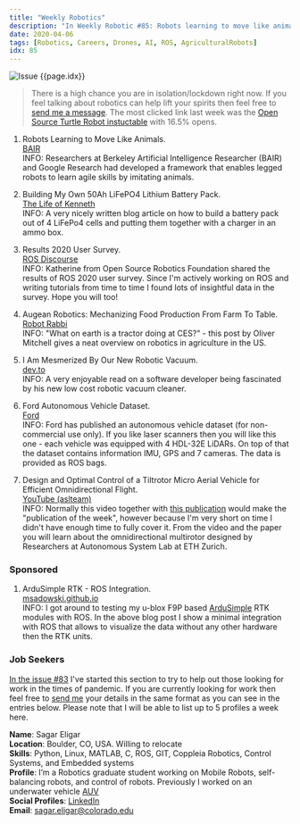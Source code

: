 ```yaml
---
title: "Weekly Robotics"
description: "In Weekly Robotic #85: Robots learning to move like animals, a custom 50Ah LiFePO4 battery pack, farm robotics, omnidirectional multirotor and more!"
date: 2020-04-06
tags: [Robotics, Careers, Drones, AI, ROS, AgriculturalRobots]
idx: 85
---
```

![Issue {{page.idx}}](/img/headers/{{page.idx}}.jpg "Issue {{page.idx}}")

> There is a high chance you are in isolation/lockdown right now. If you feel talking about robotics can help lift your spirits then feel free to [send me a message](mailto:mat@weeklyrobotics.com). The most clicked link last week was the [Open Source Turtle Robot instuctable](https://www.instructables.com/id/OSTR/) with 16.5% opens.

1) Robots Learning to Move Like Animals.
<br>[BAIR](https://bair.berkeley.edu/blog/2020/04/03/laikago/)<br>
INFO: Researchers at Berkeley Artificial Intelligence Researcher (BAIR) and Google Research had developed a framework that enables legged robots to learn agile skills by imitating animals.

2) Building My Own 50Ah LiFePO4 Lithium Battery Pack.
<br>[The Life of Kenneth](https://blog.thelifeofkenneth.com/2020/03/building-my-own-50ah-lifepo4-lithium.html)<br>
INFO: A very nicely written blog article on how to build a battery pack out of 4 LiFePo4 cells and putting them together with a charger in an ammo box.

3) Results 2020 User Survey.
<br>[ROS Discourse](https://discourse.ros.org/t/results-2020-user-survey/13494)<br>
INFO: Katherine from Open Source Robotics Foundation shared the results of ROS 2020 user survey. Since I'm actively working on ROS and writing tutorials from time to time I found lots of insightful data in the survey. Hope you will too!

4) Augean Robotics: Mechanizing Food Production From Farm To Table.
<br>[Robot Rabbi](https://robotrabbi.com/2020/02/24/farm/)<br>
INFO: "What on earth is a tractor doing at CES?" - this post by Oliver Mitchell gives a neat overview on robotics in agriculture in the US.

5) I Am Mesmerized By Our New Robotic Vacuum.
<br>[dev.to](https://dev.to/deciduously/i-am-mesmerized-by-our-new-robotic-vacuum-10pc)<br>
INFO: A very enjoyable read on a software developer being fascinated by his new low cost robotic vacuum cleaner.

6) Ford Autonomous Vehicle Dataset.
<br>[Ford](https://avdata.ford.com/)<br>
INFO: Ford has published an autonomous vehicle dataset (for non-commercial use only). If you like laser scanners then you will like this one - each vehicle was equipped with 4 HDL-32E LiDARs. On top of that the dataset contains information IMU, GPS and 7 cameras. The data is provided as ROS bags.

7) Design and Optimal Control of a Tiltrotor Micro Aerial Vehicle for Efficient Omnidirectional Flight.
<br>[YouTube (aslteam)](https://www.youtube.com/watch?v=mBi9mOQaZzQ)<br>
INFO: Normally this video together with [this publication](https://arxiv.org/abs/2003.09512) would make the "publication of the week", however because I'm very short on time I didn't have enough time to fully cover it. From the video and the paper you will learn about the omnidirectional multirotor designed by Researchers at Autonomous System Lab at ETH Zurich.

### Sponsored

1) ArduSimple RTK - ROS Integration.
<br>[msadowski.github.io](https://msadowski.github.io/ardusimple-ros-integration/)<br>
INFO: I got around to testing my u-blox F9P based [ArduSimple](https://www.ardusimple.com/) RTK modules with ROS. In the above blog post I show a minimal integration with ROS that allows to visualize the data without any other hardware then the RTK units.

### Job Seekers

[In the issue #83](https://weeklyrobotics.com/weekly-robotics-83) I've started this section to try to help out those looking for work in the times of pandemic. If you are currently looking for work then feel free to [send me](mailto:mat@weeklyrobotics.com) your details in the same format as you can see in the entries below. Please note that I will be able to list up to 5 profiles a week here.

**Name**: Sagar Eligar<br>
**Location**: Boulder, CO, USA. Willing to relocate<br>
**Skills**: Python, Linux, MATLAB, C, ROS, GIT, Coppleia Robotics, Control Systems, and Embedded systems<br>
**Profile**: I’m a Robotics graduate student working on Mobile Robots, self-balancing robots, and control of robots. Previously I worked on an underwater vehicle [AUV](https://www.youtube.com/watch?v=7rnfw42z0WM&t=27s)<br>
**Social Profiles**: [LinkedIn](https://www.linkedin.com/in/sagar-eligar-9306b816b/)<br>
**Email**: sagar.eligar@colorado.edu<br>
